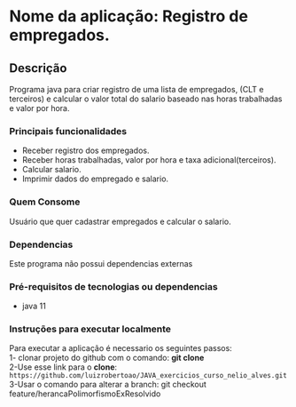 # Nome da aplicação: Registro de empregados.

## Descrição

Programa java para criar registro de uma lista de empregados, (CLT e terceiros) e calcular o valor total do salario
baseado nas horas trabalhadas e valor por hora.

### Principais funcionalidades

- Receber registro dos empregados.
- Receber horas trabalhadas, valor por hora e taxa adicional(terceiros).
- Calcular salario.
- Imprimir dados do empregado e salario.

### Quem Consome

Usuário que quer cadastrar empregados e calcular o salario.

### Dependencias

Este programa não possui dependencias externas

### Pré-requisitos de tecnologias ou dependencias

- java 11

### Instruções para executar localmente

Para executar a aplicação é necessario os seguintes passos:\
1- clonar projeto do github com o comando: **git clone** \
2-Use esse link para o **clone**:
`https://github.com/luizrobertoao/JAVA_exercicios_curso_nelio_alves.git` \
3-Usar o comando para alterar a branch: git checkout feature/herancaPolimorfismoExResolvido 
